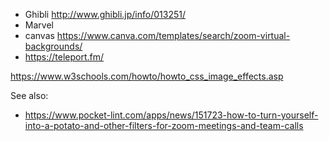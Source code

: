 

* Ghibli http://www.ghibli.jp/info/013251/
* Marvel
* canvas https://www.canva.com/templates/search/zoom-virtual-backgrounds/
* https://teleport.fm/


https://www.w3schools.com/howto/howto_css_image_effects.asp


See also:
* https://www.pocket-lint.com/apps/news/151723-how-to-turn-yourself-into-a-potato-and-other-filters-for-zoom-meetings-and-team-calls
